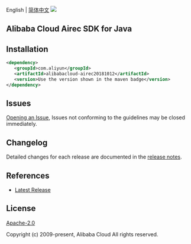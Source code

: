 English | [简体中文](README-CN.md)
![](https://aliyunsdk-pages.alicdn.com/icons/AlibabaCloud.svg)

## Alibaba Cloud Airec SDK for Java

## Installation

```xml
<dependency>
   <groupId>com.aliyun</groupId>
   <artifactId>alibabacloud-airec20181012</artifactId>
   <version>Use the version shown in the maven badge</version>
</dependency>
```

## Issues
[Opening an Issue](https://github.com/aliyun/alibabacloud-java-async-sdk/issues/new), Issues not conforming to the guidelines may be closed immediately.

## Changelog
Detailed changes for each release are documented in the [release notes](./ChangeLog.txt).

## References
* [Latest Release](https://github.com/aliyun/alibabacloud-async-java-sdk/)

## License
[Apache-2.0](http://www.apache.org/licenses/LICENSE-2.0)

Copyright (c) 2009-present, Alibaba Cloud All rights reserved.